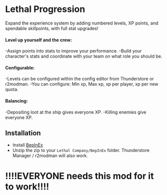 # Lethal Progression
Expand the experience system by adding numbered levels, XP points, and spendable skillpoints, with full stat upgrades!

#### Level up yourself and the crew:
-Assign points into stats to improve your performance.
-Build your character's stats and coordinate with your team on what role you should be.

#### Configurable:
-Levels can be configured within the config editor from Thunderstore or r2modman.
-You can configure: Min xp, Max xp, xp per player, xp per new quota.

#### Balancing:
-Depositing loot at the ship gives everyone XP.
-Killing enemies give everyone XP.

## Installation
- Install [BepInEx](https://thunderstore.io/c/lethal-company/p/BepInEx/BepInExPack/)
- Unzip the zip to your `Lethal Company/BepInEx` folder.
Thunderstore Manager / r2modman will also work.
# !!!!EVERYONE needs this mod for it to work!!!!